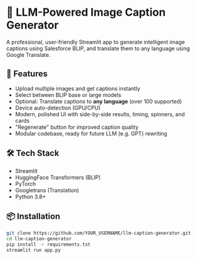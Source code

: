 # 🧠 LLM-Powered Image Caption Generator

A professional, user-friendly Streamlit app to generate intelligent image captions using Salesforce BLIP, and translate them to any language using Google Translate.

## 🚀 Features

- Upload multiple images and get captions instantly
- Select between BLIP base or large models
- Optional: Translate captions to **any language** (over 100 supported)
- Device auto-detection (GPU/CPU)
- Modern, polished UI with side-by-side results, timing, spinners, and cards
- "Regenerate" button for improved caption quality
- Modular codebase, ready for future LLM (e.g. GPT) rewriting

## 🛠 Tech Stack

- Streamlit
- HuggingFace Transformers (BLIP)
- PyTorch
- Googletrans (Translation)
- Python 3.8+

## 📦 Installation

```bash
git clone https://github.com/YOUR_USERNAME/llm-caption-generator.git
cd llm-caption-generator
pip install -r requirements.txt
streamlit run app.py
